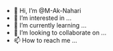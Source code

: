 - 👋 Hi, I’m @M-Ak-Nahari
- 👀 I’m interested in ...
- 🌱 I’m currently learning ...
- 💞️ I’m looking to collaborate on ...
- 📫 How to reach me ...

<!---
M-Ak-Nahari/M-Ak-Nahari is a ✨ special ✨ repository because its `README.md` (this file) appears on your GitHub profile.
You can click the Preview link to take a look at your changes.
--->
